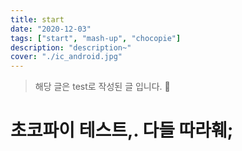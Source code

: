 ```yaml
---
title: start
date: "2020-12-03"
tags: ["start", "mash-up", "chocopie"]
description: "description~"
cover: "./ic_android.jpg"
---
```


> 해당 글은 test로 작성된 글 입니다. 🙏

# 초코파이 테스트,. 다들 따라훼;



